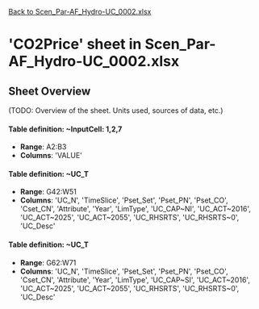 [Back to Scen_Par-AF_Hydro-UC_0002.xlsx](README.md)

# 'CO2Price' sheet in Scen_Par-AF_Hydro-UC_0002.xlsx

## Sheet Overview

(TODO: Overview of the sheet. Units used, sources of data, etc.)

#### Table definition: ~InputCell: 1,2,7
- **Range**: A2:B3
- **Columns**: 'VALUE'

#### Table definition: ~UC_T
- **Range**: G42:W51
- **Columns**: 'UC_N', 'TimeSlice', 'Pset_Set', 'Pset_PN', 'Pset_CO', 'Cset_CN', 'Attribute', 'Year', 'LimType', 'UC_CAP~NI', 'UC_ACT~2016', 'UC_ACT~2025', 'UC_ACT~2055', 'UC_RHSRTS', 'UC_RHSRTS~0', 'UC_Desc'

#### Table definition: ~UC_T
- **Range**: G62:W71
- **Columns**: 'UC_N', 'TimeSlice', 'Pset_Set', 'Pset_PN', 'Pset_CO', 'Cset_CN', 'Attribute', 'Year', 'LimType', 'UC_CAP~SI', 'UC_ACT~2016', 'UC_ACT~2025', 'UC_ACT~2055', 'UC_RHSRTS', 'UC_RHSRTS~0', 'UC_Desc'

